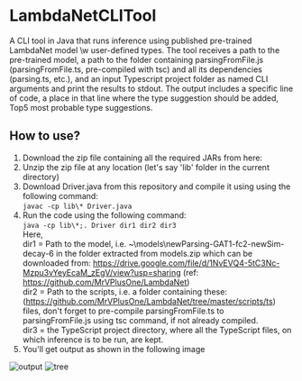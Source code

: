# LambdaNetCLITool
A CLI tool in Java that runs inference using published pre-trained LambdaNet model \w user-defined types. The tool receives a path to the pre-trained model, a path to the folder containing parsingFromFile.js (parsingFromFile.ts, pre-compiled with tsc) and all its dependencies (parsing.ts, etc.), and an input Typescript project folder as named CLI arguments and print the results to stdout. The output includes a specific line of code, a place in that line where the type suggestion should be added, Top5 most probable type suggestions.  

## How to use?    
1. Download the zip file containing all the required JARs from here:  
2. Unzip the zip file at any location (let's say 'lib' folder in the current directory)  
3. Download Driver.java from this repository and compile it using using the following command:  
`javac -cp lib\* Driver.java`  
4. Run the code using the following command:  
`java -cp lib\*;. Driver dir1 dir2 dir3`  
Here,  
dir1 = Path to the model, i.e. ~\models\newParsing-GAT1-fc2-newSim-decay-6 in the folder extracted from models.zip which can be downloaded from:   https://drive.google.com/file/d/1NvEVQ4-5tC3Nc-Mzpu3vYeyEcaM_zEgV/view?usp=sharing (ref: https://github.com/MrVPlusOne/LambdaNet)  
dir2 = Path to the scripts, i.e. a folder containing these: (https://github.com/MrVPlusOne/LambdaNet/tree/master/scripts/ts) files, don't forget to pre-compile parsingFromFile.ts to parsingFromFile.js using tsc command, if not already compiled.  
dir3 = the TypeScript project directory, where all the TypeScript files, on which inference is to be run, are kept.  
5. You'll get output as shown in the following image  

![output](https://user-images.githubusercontent.com/32898119/102085515-c4769e00-3e3c-11eb-8636-55cc623f00c0.JPG)
![tree](https://user-images.githubusercontent.com/32898119/102085519-c5a7cb00-3e3c-11eb-93e4-1dbbe8c76f46.JPG)

